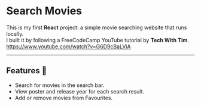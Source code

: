 # Search Movies 

This is my first **React** project: a simple movie searching website that runs locally.  
I built it by following a FreeCodeCamp YouTube tutorial by **Tech With Tim**.
<br>
https://www.youtube.com/watch?v=G6D9cBaLViA

---

## Features 🚀
- Search for movies in the search bar.
- View poster and release year for each search result.
- Add or remove movies from Favourites.
